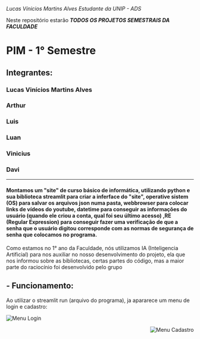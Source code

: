 _Lucas Vínicios Martins Alves_
_Estudante da UNIP - ADS_ 

Neste repositório estarão ***TODOS OS PROJETOS SEMESTRAIS DA FACULDADE***

# PIM - 1° Semestre
## Integrantes:
### Lucas Vinícios Martins Alves
### Arthur
### Luis
### Luan
### Vinicius
### Davi
---
<h4> Montamos um "site" de curso básico de informática, utilizando python e sua biblioteca streamlit para criar a inferface do "site", operative sistem (OS) para salvar os arquivos json numa pasta, webbrowser para 
colocar links de vídeos do youtube, datetime para conseguir as informações do usuário (quando ele criou a conta, qual foi seu último acesso) ,RE (Regular Expression) para conseguir fazer uma verificação de que a 
senha que o usuário digitou corresponde com as normas de segurança de senha que colocamos no programa.</h4>
<p> Como estamos no 1° ano da Faculdade, nós utilizamos IA (Inteligencia Artificial) para nos auxiliar no nosso desenvolvimento do projeto, ela que nos informou sobre as bibliotecas, certas partes do código, mas a
maior parte do raciocínio foi desenvolvido pelo grupo </p>

## - Funcionamento:
Ao utilizar o streamlit run (arquivo do programa), ja apararece um menu de login e cadastro:
<div align="left"

  ![Menu Login](https://github.com/user-attachments/assets/a533e02d-ecc2-4738-8bbb-b383847cc50a)
</div>
<div align="right"

  ![Menu Cadastro](https://github.com/user-attachments/assets/318236fa-3b6e-443e-8ffe-b7052ca4eeec)
</div>
